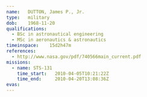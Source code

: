 ```yaml
---
name:	DUTTON, James P., Jr.
type:	military
dob:	1968-11-20
qualifications:
  - BSc in astronautical engineering
  - MSc in aeronautics & astronautics
timeinspace:	15d2h47m
references:
  - http://www.nasa.gov/pdf/740566main_current.pdf
missions:
  - name: STS-131
    time_start:   2010-04-05T10:21:22Z
    time_end:     2010-04-20T13:08:36Z
evas:
---
```

